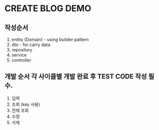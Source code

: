 # CREATE BLOG DEMO

## 작성순서
1. entity (Domain) - using builder pattern
2. dto - for carry data
3. repository
4. service
5. controller

## 개발 순서 각 사이클별 개발 완료 후 TEST CODE 작성 필수.
1. 입력
2. 조회 (key 사용)
3. 전체 조회
4. 수정
5. 삭제